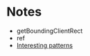 # Notes

* getBoundingClientRect
* ref
* [Interesting patterns](http://pi.math.cornell.edu/~lipa/mec/lesson6.html)